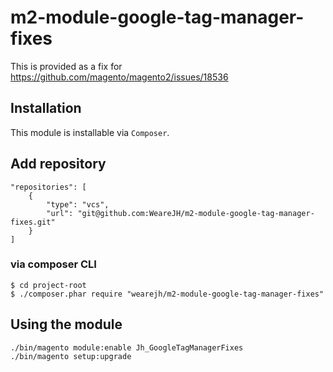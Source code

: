 # m2-module-google-tag-manager-fixes

This is provided as a fix for https://github.com/magento/magento2/issues/18536

## Installation
This module is installable via `Composer`.

## Add repository

```
"repositories": [
    {
        "type": "vcs",
        "url": "git@github.com:WeareJH/m2-module-google-tag-manager-fixes.git"
    }
]
```

### via composer CLI

```
$ cd project-root
$ ./composer.phar require "wearejh/m2-module-google-tag-manager-fixes"
```


## Using the module

```
./bin/magento module:enable Jh_GoogleTagManagerFixes
./bin/magento setup:upgrade
```
